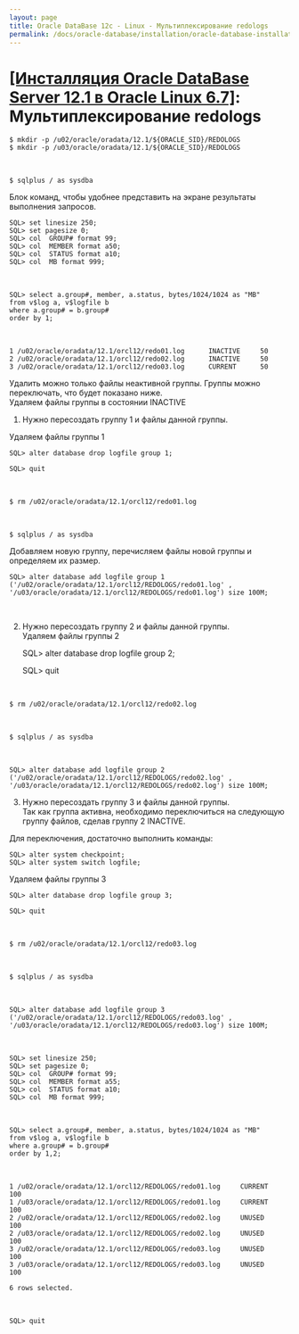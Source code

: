 ```yaml
---
layout: page
title: Oracle DataBase 12c - Linux - Мультиплексирование redologs
permalink: /docs/oracle-database/installation/oracle-database-installation/single-instance/simple/linux/6.7/oracle/12.1/oracle-redologs-multiplexing/
---
```


# <a href="/docs/oracle-database/installation/oracle-database-installation/single-instance/simple/linux/6.7/oracle/12.1/">[Инсталляция Oracle DataBase Server 12.1 в Oracle Linux 6.7]</a>: Мультиплексирование redologs


	$ mkdir -p /u02/oracle/oradata/12.1/${ORACLE_SID}/REDOLOGS
	$ mkdir -p /u03/oracle/oradata/12.1/${ORACLE_SID}/REDOLOGS


<br/>

	$ sqlplus / as sysdba


Блок команд, чтобы удобнее представить на экране результаты выполнения запросов.


	SQL> set linesize 250;
	SQL> set pagesize 0;
	SQL> col  GROUP# format 99;
	SQL> col  MEMBER format a50;
	SQL> col  STATUS format a10;
	SQL> col  MB format 999;

<br/>

	SQL> select a.group#, member, a.status, bytes/1024/1024 as "MB"
	from v$log a, v$logfile b
	where a.group# = b.group#
	order by 1;

<br/>

	1 /u02/oracle/oradata/12.1/orcl12/redo01.log	  INACTIVE     50
	2 /u02/oracle/oradata/12.1/orcl12/redo02.log	  INACTIVE     50
	3 /u02/oracle/oradata/12.1/orcl12/redo03.log	  CURRENT      50


Удалить можно только файлы неактивной группы. Группы можно переключать, что будет показано ниже.  
Удаляем файлы группы в состоянии INACTIVE


1) Нужно пересоздать группу 1 и файлы данной группы.


Удаляем файлы группы 1

	SQL> alter database drop logfile group 1;

	SQL> quit

<br/>

	$ rm /u02/oracle/oradata/12.1/orcl12/redo01.log

<br/>

	$ sqlplus / as sysdba


Добавляем новую группу, перечисляем файлы новой группы и определяем их размер.

	SQL> alter database add logfile group 1 ('/u02/oracle/oradata/12.1/orcl12/REDOLOGS/redo01.log' , '/u03/oracle/oradata/12.1/orcl12/REDOLOGS/redo01.log') size 100M;

<br/>

2) Нужно пересоздать группу 2 и файлы данной группы.<br/>
Удаляем файлы группы 2


	SQL> alter database drop logfile group 2;

	SQL> quit

<br/>

	$ rm /u02/oracle/oradata/12.1/orcl12/redo02.log



<br/>

	$ sqlplus / as sysdba

<br/>

	SQL> alter database add logfile group 2 ('/u02/oracle/oradata/12.1/orcl12/REDOLOGS/redo02.log' , '/u03/oracle/oradata/12.1/orcl12/REDOLOGS/redo02.log') size 100M;


3) Нужно пересоздать группу 3 и файлы данной группы.<br/>
Так как группа активна, необходимо переключиться на следующую группу файлов, сделав группу 2 INACTIVE.


Для переключения, достаточно выполнить команды:


	SQL> alter system checkpoint;
	SQL> alter system switch logfile;


Удаляем файлы группы 3

	SQL> alter database drop logfile group 3;

	SQL> quit

<br/>

	$ rm /u02/oracle/oradata/12.1/orcl12/redo03.log


<br/>

	$ sqlplus / as sysdba

<br/>

	SQL> alter database add logfile group 3 ('/u02/oracle/oradata/12.1/orcl12/REDOLOGS/redo03.log' , '/u03/oracle/oradata/12.1/orcl12/REDOLOGS/redo03.log') size 100M;

<br/>


	SQL> set linesize 250;
	SQL> set pagesize 0;
	SQL> col  GROUP# format 99;
	SQL> col  MEMBER format a55;
	SQL> col  STATUS format a10;
	SQL> col  MB format 999;

<br/>

	SQL> select a.group#, member, a.status, bytes/1024/1024 as "MB"
	from v$log a, v$logfile b
	where a.group# = b.group#
	order by 1,2;



<br/>

	1 /u02/oracle/oradata/12.1/orcl12/REDOLOGS/redo01.log     CURRENT	   100
	1 /u03/oracle/oradata/12.1/orcl12/REDOLOGS/redo01.log     CURRENT	   100
	2 /u02/oracle/oradata/12.1/orcl12/REDOLOGS/redo02.log     UNUSED	   100
	2 /u03/oracle/oradata/12.1/orcl12/REDOLOGS/redo02.log     UNUSED	   100
	3 /u02/oracle/oradata/12.1/orcl12/REDOLOGS/redo03.log     UNUSED	   100
	3 /u03/oracle/oradata/12.1/orcl12/REDOLOGS/redo03.log     UNUSED	   100

	6 rows selected.


<br/>

	SQL> quit
